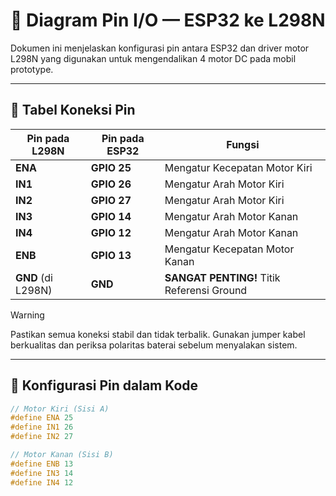 # 📐 Diagram Pin I/O — ESP32 ke L298N

Dokumen ini menjelaskan konfigurasi pin antara ESP32 dan driver motor L298N yang digunakan untuk mengendalikan 4 motor DC pada mobil prototype.

---

## 🔌 Tabel Koneksi Pin

| Pin pada L298N     | Pin pada ESP32 | Fungsi                                 |
|--------------------|----------------|----------------------------------------|
| **ENA**            | **GPIO 25**    | Mengatur Kecepatan Motor Kiri          |
| **IN1**            | **GPIO 26**    | Mengatur Arah Motor Kiri               |
| **IN2**            | **GPIO 27**    | Mengatur Arah Motor Kiri               |
| **IN3**            | **GPIO 14**    | Mengatur Arah Motor Kanan              |
| **IN4**            | **GPIO 12**    | Mengatur Arah Motor Kanan              |
| **ENB**            | **GPIO 13**    | Mengatur Kecepatan Motor Kanan         |
| **GND** (di L298N) | **GND**        | **SANGAT PENTING!** Titik Referensi Ground |

> [!WARNING]
> Pastikan semua koneksi stabil dan tidak terbalik. Gunakan jumper kabel berkualitas dan periksa polaritas baterai sebelum menyalakan sistem.

---

## 🧠 Konfigurasi Pin dalam Kode

```cpp
// Motor Kiri (Sisi A)
#define ENA 25
#define IN1 26
#define IN2 27

// Motor Kanan (Sisi B)
#define ENB 13
#define IN3 14
#define IN4 12
